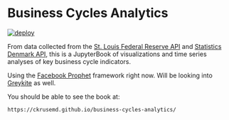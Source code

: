 # Business Cycles Analytics

[![deploy](https://github.com/ckrusemd/business-cycles-analytics/actions/workflows/deploy.yml/badge.svg)](https://github.com/ckrusemd/business-cycles-analytics/actions/workflows/deploy.yml)

From data collected from the [St. Louis Federal Reserve API](https://fred.stlouisfed.org/docs/api/fred/) and [Statistics Denmark API](https://www.dst.dk/da/Statistik/brug-statistikken/muligheder-i-statistikbanken/api), this is a JupyterBook of visualizations and time series analyses of key business cycle indicators.

Using the [Facebook Prophet](https://facebook.github.io/prophet/) framework right now. Will be looking into [Greykite](https://github.com/linkedin/greykite) as well.

You should be able to see the book at:

```
https://ckrusemd.github.io/business-cycles-analytics/
```